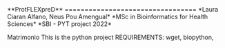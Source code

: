 <center-align>
**ProtFLEXpreD**
=================================
</center-align>
<right-align>
*Laura Ciaran Alfano, Neus Pou Amengual*
*MSc in Bioinformatics for Health Sciences*
*SBI - PYT project 2022*
</right-align>

Matrimonio
This is the python project
REQUIREMENTS: wget, biopython,

